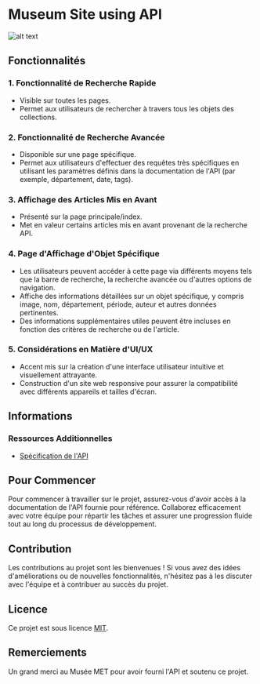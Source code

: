 # Museum Site using API 
![alt text](https://img.freepik.com/photos-gratuite/contexte-programmation-personne-travaillant-codes-ordinateur_23-2150010125.jpg?t=st=1716561034~exp=1716564634~hmac=018fac215f9a6a44e0ef8cf56d96283e13b7f27b3c48792daa4241e88e4829dc&w=996 "Test")
## Fonctionnalités

### 1. Fonctionnalité de Recherche Rapide
- Visible sur toutes les pages.
- Permet aux utilisateurs de rechercher à travers tous les objets des collections.

### 2. Fonctionnalité de Recherche Avancée
- Disponible sur une page spécifique.
- Permet aux utilisateurs d'effectuer des requêtes très spécifiques en utilisant les paramètres définis dans la documentation de l'API (par exemple, département, date, tags).

### 3. Affichage des Articles Mis en Avant
- Présenté sur la page principale/index.
- Met en valeur certains articles mis en avant provenant de la recherche API.

### 4. Page d'Affichage d'Objet Spécifique
- Les utilisateurs peuvent accéder à cette page via différents moyens tels que la barre de recherche, la recherche avancée ou d'autres options de navigation.
- Affiche des informations détaillées sur un objet spécifique, y compris image, nom, département, période, auteur et autres données pertinentes.
- Des informations supplémentaires utiles peuvent être incluses en fonction des critères de recherche ou de l'article.

### 5. Considérations en Matière d'UI/UX
- Accent mis sur la création d'une interface utilisateur intuitive et visuellement attrayante.
- Construction d'un site web responsive pour assurer la compatibilité avec différents appareils et tailles d'écran.

## Informations

### Ressources Additionnelles
- [Spécification de l'API](https://metmuseum.github.io/)

## Pour Commencer
Pour commencer à travailler sur le projet, assurez-vous d'avoir accès à la documentation de l'API fournie pour référence. Collaborez efficacement avec votre équipe pour répartir les tâches et assurer une progression fluide tout au long du processus de développement.

## Contribution
Les contributions au projet sont les bienvenues ! Si vous avez des idées d'améliorations ou de nouvelles fonctionnalités, n'hésitez pas à les discuter avec l'équipe et à contribuer au succès du projet.

## Licence
Ce projet est sous licence [MIT](LICENSE).

## Remerciements
Un grand merci au Musée MET pour avoir fourni l'API et soutenu ce projet.

